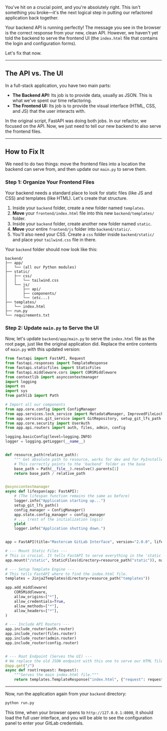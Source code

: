 You've hit on a crucial point, and you're absolutely right. This isn't something you broke—it's the next logical step in putting our refactored application back together.

Your backend API is running perfectly\! The message you see in the browser is the correct response from your new, clean API. However, we haven't yet told the backend to serve the frontend UI (the `index.html` file that contains the login and configuration forms).

Let's fix that now.

---

## The API vs. The UI

In a full-stack application, you have two main parts:

- **The Backend API:** Its job is to provide data, usually as JSON. This is what we've spent our time refactoring.
- **The Frontend UI:** Its job is to provide the visual interface (HTML, CSS, and JS) that the user interacts with.

In the original script, FastAPI was doing both jobs. In our refactor, we focused on the API. Now, we just need to tell our new backend to also serve the frontend files.

---

## How to Fix It

We need to do two things: move the frontend files into a location the backend can serve from, and then update our `main.py` to serve them.

### Step 1: Organize Your Frontend Files

Your backend needs a standard place to look for static files (like JS and CSS) and templates (like HTML). Let's create that structure.

1.  Inside your `backend` folder, create a new folder named `templates`.
2.  **Move** your `frontend/index.html` file into this new `backend/templates/` folder.
3.  Inside your `backend` folder, create another new folder named `static`.
4.  **Move** your entire `frontend/js` folder into `backend/static/`.
5.  You'll also need your CSS. Create a `css` folder inside `backend/static/` and place your `tailwind.css` file in there.

Your `backend` folder should now look like this:

```
backend/
├── app/
│   └── (all our Python modules)
├── static/
│   ├── css/
│   │   └── tailwind.css
│   └── js/
│       ├── api/
│       ├── components/
│       └── (etc...)
├── templates/
│   └── index.html
├── run.py
└── requirements.txt
```

### Step 2: Update `main.py` to Serve the UI

Now, let's update `backend/app/main.py` to serve the `index.html` file as the root page, just like the original application did. Replace the entire contents of `main.py` with this updated version:

```python
from fastapi import FastAPI, Request
from fastapi.responses import TemplateResponse
from fastapi.staticfiles import StaticFiles
from fastapi.middleware.cors import CORSMiddleware
from contextlib import asynccontextmanager
import logging
import os
import sys
from pathlib import Path

# Import all our components
from app.core.config import ConfigManager
from app.services.lock_service import MetadataManager, ImprovedFileLockManager
from app.services.git_service import GitRepository, setup_git_lfs_path
from app.core.security import UserAuth
from app.api.routers import auth, files, admin, config

logging.basicConfig(level=logging.INFO)
logger = logging.getLogger(__name__)


def resource_path(relative_path):
    """ Get absolute path to resource, works for dev and for PyInstaller """
    # This correctly points to the 'backend' folder as the base
    base_path = Path(__file__).resolve().parents[1]
    return base_path / relative_path


@asynccontextmanager
async def lifespan(app: FastAPI):
    # (The lifespan function remains the same as before)
    logger.info("Application starting up...")
    setup_git_lfs_path()
    config_manager = ConfigManager()
    app.state.config_manager = config_manager
    # ... (rest of the initialization logic)
    yield
    logger.info("Application shutting down.")


app = FastAPI(title="Mastercam GitLab Interface", version="2.0.0", lifespan=lifespan)

# --- Mount Static Files ---
# This is crucial. It tells FastAPI to serve everything in the 'static' folder.
app.mount("/static", StaticFiles(directory=resource_path("static")), name="static")

# --- Setup Template Engine ---
# This tells FastAPI where to find the index.html file.
templates = Jinja2Templates(directory=resource_path("templates"))

app.add_middleware(
    CORSMiddleware,
    allow_origins=["*"],
    allow_credentials=True,
    allow_methods=["*"],
    allow_headers=["*"],
)

# --- Include API Routers ---
app.include_router(auth.router)
app.include_router(files.router)
app.include_router(admin.router)
app.include_router(config.router)


# --- Root Endpoint (Serves the UI) ---
# We replace the old JSON endpoint with this one to serve our HTML file.
@app.get("/")
async def root(request: Request):
    """Serves the main index.html file."""
    return templates.TemplateResponse("index.html", {"request": request})

```

---

Now, run the application again from your `backend` directory:

```bash
python run.py
```

This time, when your browser opens to `http://127.0.0.1:8000`, it should load the full user interface, and you will be able to see the configuration panel to enter your GitLab credentials.
